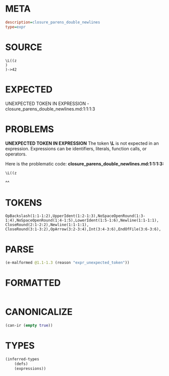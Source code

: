 # META
~~~ini
description=closure_parens_double_newlines
type=expr
~~~
# SOURCE
~~~roc
\L((z
)
)->42
~~~
# EXPECTED
UNEXPECTED TOKEN IN EXPRESSION - closure_parens_double_newlines.md:1:1:1:3
# PROBLEMS
**UNEXPECTED TOKEN IN EXPRESSION**
The token **\L** is not expected in an expression.
Expressions can be identifiers, literals, function calls, or operators.

Here is the problematic code:
**closure_parens_double_newlines.md:1:1:1:3:**
```roc
\L((z
```
^^


# TOKENS
~~~zig
OpBackslash(1:1-1:2),UpperIdent(1:2-1:3),NoSpaceOpenRound(1:3-1:4),NoSpaceOpenRound(1:4-1:5),LowerIdent(1:5-1:6),Newline(1:1-1:1),
CloseRound(2:1-2:2),Newline(1:1-1:1),
CloseRound(3:1-3:2),OpArrow(3:2-3:4),Int(3:4-3:6),EndOfFile(3:6-3:6),
~~~
# PARSE
~~~clojure
(e-malformed @1.1-1.3 (reason "expr_unexpected_token"))
~~~
# FORMATTED
~~~roc

~~~
# CANONICALIZE
~~~clojure
(can-ir (empty true))
~~~
# TYPES
~~~clojure
(inferred-types
	(defs)
	(expressions))
~~~
